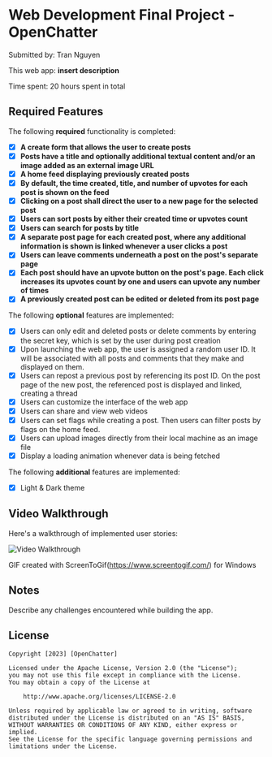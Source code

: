 # Web Development Final Project -OpenChatter

Submitted by: Tran Nguyen

This web app: **insert description**

Time spent: 20 hours spent in total

## Required Features

The following **required** functionality is completed:

- [x] **A create form that allows the user to create posts**
- [x] **Posts have a title and optionally additional textual content and/or an image added as an external image URL**
- [x] **A home feed displaying previously created posts**
- [x] **By default, the time created, title, and number of upvotes for each post is shown on the feed**
- [x] **Clicking on a post shall direct the user to a new page for the selected post**
- [x] **Users can sort posts by either their created time or upvotes count**
- [x] **Users can search for posts by title**
- [x] **A separate post page for each created post, where any additional information is shown is linked whenever a user clicks a post**
- [x] **Users can leave comments underneath a post on the post's separate page**
- [x] **Each post should have an upvote button on the post's page. Each click increases its upvotes count by one and users can upvote any number of times**
- [x] **A previously created post can be edited or deleted from its post page**

The following **optional** features are implemented:

- [x] Users can only edit and deleted posts or delete comments by entering the secret key, which is set by the user during post creation
- [x] Upon launching the web app, the user is assigned a random user ID. It will be associated with all posts and comments that they make and displayed on them.
- [x] Users can repost a previous post by referencing its post ID. On the post page of the new post, the referenced post is displayed and linked, creating a thread
- [x] Users can customize the interface of the web app
- [x] Users can share and view web videos
- [x] Users can set flags while creating a post. Then users can filter posts by flags on the home feed.
- [x] Users can upload images directly from their local machine as an image file
- [x] Display a loading animation whenever data is being fetched

The following **additional** features are implemented:

* [x] Light & Dark theme

## Video Walkthrough

Here's a walkthrough of implemented user stories:

<img src='https://github.com/nhokboylun/OpenChatter/blob/main/OpenChatter_walkthrough.gif' title='Video Walkthrough' width='' alt='Video Walkthrough' />

GIF created with ScreenToGif(https://www.screentogif.com/) for Windows

## Notes

Describe any challenges encountered while building the app.

## License

    Copyright [2023] [OpenChatter]

    Licensed under the Apache License, Version 2.0 (the "License");
    you may not use this file except in compliance with the License.
    You may obtain a copy of the License at

        http://www.apache.org/licenses/LICENSE-2.0

    Unless required by applicable law or agreed to in writing, software
    distributed under the License is distributed on an "AS IS" BASIS,
    WITHOUT WARRANTIES OR CONDITIONS OF ANY KIND, either express or implied.
    See the License for the specific language governing permissions and
    limitations under the License.
